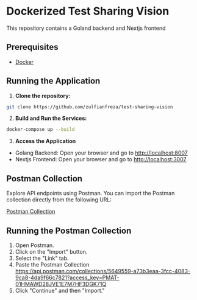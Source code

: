 # Dockerized Test Sharing Vision

This repository contains a Goland backend and Nextjs frontend

## Prerequisites

- [Docker](https://www.docker.com/get-started)

## Running the Application

1. **Clone the repository:**

```bash
git clone https://github.com/zulfianfreza/test-sharing-vision
```

2. **Build and Run the Services:**

```bash
docker-compose up --build
```

3. **Access the Application**

- Golang Backend: Open your browser and go to [http://localhost:8007](http://localhost:8007)
- Nextjs Frontend: Open your browser and go to [http://localhost:3007](http://localhost:3007)

## Postman Collection

Explore API endpoints using Postman. You can import the Postman collection directly from the following URL:

[Postman Collection](https://api.postman.com/collections/5649559-a73b3eaa-3fcc-4083-9ca8-4da9f66c7821?access_key=PMAT-01HMAWD28JVE1E7M7HF3DGK71Q)

## Running the Postman Collection

1. Open Postman.
2. Click on the "Import" button.
3. Select the "Link" tab.
4. Paste the Postman Collection https://api.postman.com/collections/5649559-a73b3eaa-3fcc-4083-9ca8-4da9f66c7821?access_key=PMAT-01HMAWD28JVE1E7M7HF3DGK71Q
5. Click "Continue" and then "Import."
